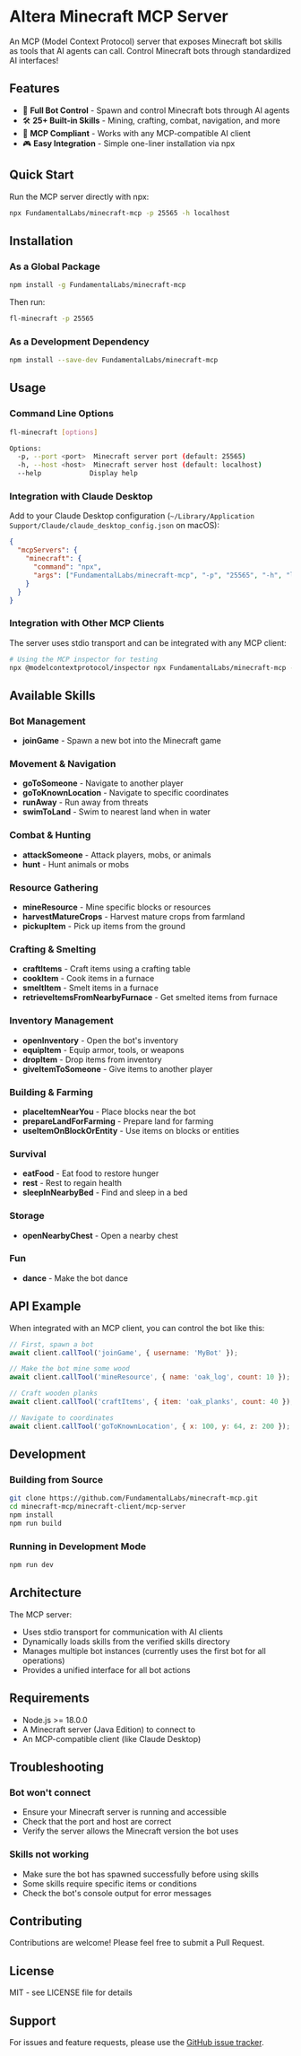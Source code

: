 # Altera Minecraft MCP Server

An MCP (Model Context Protocol) server that exposes Minecraft bot skills as tools that AI agents can call. Control Minecraft bots through standardized AI interfaces!

## Features

- 🤖 **Full Bot Control** - Spawn and control Minecraft bots through AI agents
- 🛠️ **25+ Built-in Skills** - Mining, crafting, combat, navigation, and more
- 🔌 **MCP Compliant** - Works with any MCP-compatible AI client
- 🎮 **Easy Integration** - Simple one-liner installation via npx

## Quick Start

Run the MCP server directly with npx:

```bash
npx FundamentalLabs/minecraft-mcp -p 25565 -h localhost
```

## Installation

### As a Global Package

```bash
npm install -g FundamentalLabs/minecraft-mcp
```

Then run:

```bash
fl-minecraft -p 25565
```

### As a Development Dependency

```bash
npm install --save-dev FundamentalLabs/minecraft-mcp
```

## Usage

### Command Line Options

```bash
fl-minecraft [options]

Options:
  -p, --port <port>  Minecraft server port (default: 25565)
  -h, --host <host>  Minecraft server host (default: localhost)
  --help            Display help
```

### Integration with Claude Desktop

Add to your Claude Desktop configuration (`~/Library/Application Support/Claude/claude_desktop_config.json` on macOS):

```json
{
  "mcpServers": {
    "minecraft": {
      "command": "npx",
      "args": ["FundamentalLabs/minecraft-mcp", "-p", "25565", "-h", "localhost"]
    }
  }
}
```

### Integration with Other MCP Clients

The server uses stdio transport and can be integrated with any MCP client:

```bash
# Using the MCP inspector for testing
npx @modelcontextprotocol/inspector npx FundamentalLabs/minecraft-mcp -- -p 25565
```

## Available Skills

### Bot Management

- **joinGame** - Spawn a new bot into the Minecraft game

### Movement & Navigation

- **goToSomeone** - Navigate to another player
- **goToKnownLocation** - Navigate to specific coordinates
- **runAway** - Run away from threats
- **swimToLand** - Swim to nearest land when in water

### Combat & Hunting

- **attackSomeone** - Attack players, mobs, or animals
- **hunt** - Hunt animals or mobs

### Resource Gathering

- **mineResource** - Mine specific blocks or resources
- **harvestMatureCrops** - Harvest mature crops from farmland
- **pickupItem** - Pick up items from the ground

### Crafting & Smelting

- **craftItems** - Craft items using a crafting table
- **cookItem** - Cook items in a furnace
- **smeltItem** - Smelt items in a furnace
- **retrieveItemsFromNearbyFurnace** - Get smelted items from furnace

### Inventory Management

- **openInventory** - Open the bot's inventory
- **equipItem** - Equip armor, tools, or weapons
- **dropItem** - Drop items from inventory
- **giveItemToSomeone** - Give items to another player

### Building & Farming

- **placeItemNearYou** - Place blocks near the bot
- **prepareLandForFarming** - Prepare land for farming
- **useItemOnBlockOrEntity** - Use items on blocks or entities

### Survival

- **eatFood** - Eat food to restore hunger
- **rest** - Rest to regain health
- **sleepInNearbyBed** - Find and sleep in a bed

### Storage

- **openNearbyChest** - Open a nearby chest

### Fun

- **dance** - Make the bot dance

## API Example

When integrated with an MCP client, you can control the bot like this:

```javascript
// First, spawn a bot
await client.callTool('joinGame', { username: 'MyBot' });

// Make the bot mine some wood
await client.callTool('mineResource', { name: 'oak_log', count: 10 });

// Craft wooden planks
await client.callTool('craftItems', { item: 'oak_planks', count: 40 });

// Navigate to coordinates
await client.callTool('goToKnownLocation', { x: 100, y: 64, z: 200 });
```

## Development

### Building from Source

```bash
git clone https://github.com/FundamentalLabs/minecraft-mcp.git
cd minecraft-mcp/minecraft-client/mcp-server
npm install
npm run build
```

### Running in Development Mode

```bash
npm run dev
```

## Architecture

The MCP server:

- Uses stdio transport for communication with AI clients
- Dynamically loads skills from the verified skills directory
- Manages multiple bot instances (currently uses the first bot for all operations)
- Provides a unified interface for all bot actions

## Requirements

- Node.js >= 18.0.0
- A Minecraft server (Java Edition) to connect to
- An MCP-compatible client (like Claude Desktop)

## Troubleshooting

### Bot won't connect

- Ensure your Minecraft server is running and accessible
- Check that the port and host are correct
- Verify the server allows the Minecraft version the bot uses

### Skills not working

- Make sure the bot has spawned successfully before using skills
- Some skills require specific items or conditions
- Check the bot's console output for error messages

## Contributing

Contributions are welcome! Please feel free to submit a Pull Request.

## License

MIT - see LICENSE file for details

## Support

For issues and feature requests, please use the [GitHub issue tracker](https://github.com/FundamentalLabs/minecraft-mcp/issues).
